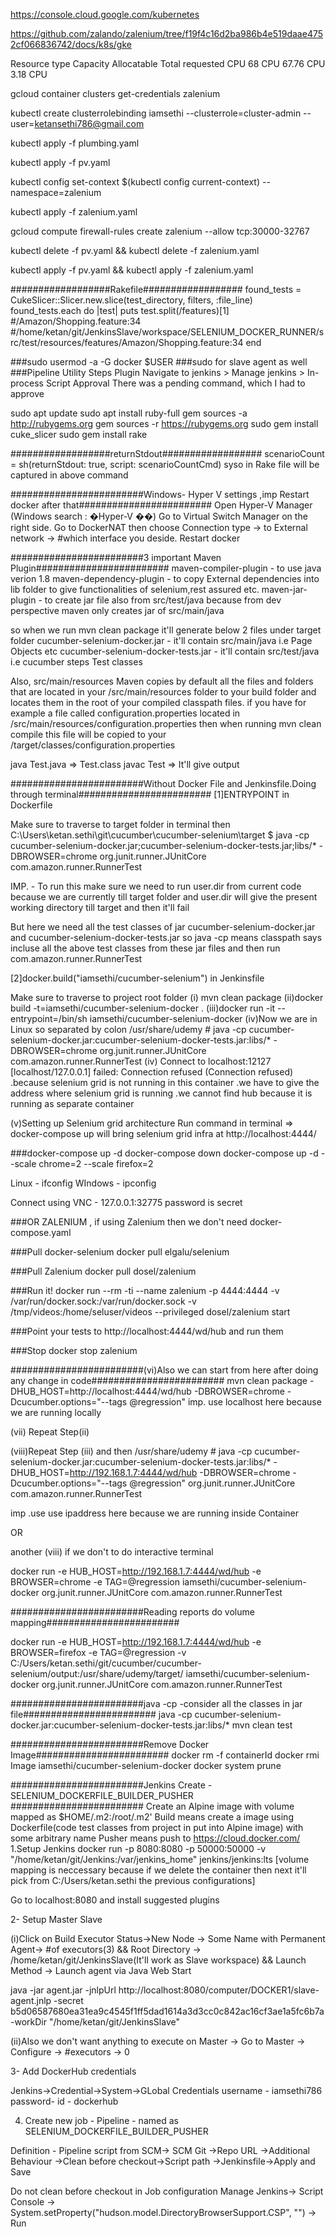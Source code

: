https://console.cloud.google.com/kubernetes

https://github.com/zalando/zalenium/tree/f19f4c16d2ba986b4e519daae4752cf066836742/docs/k8s/gke

Resource type	Capacity	Allocatable	Total requested
CPU	68 CPU	67.76 CPU	3.18 CPU


gcloud container clusters get-credentials zalenium

kubectl create clusterrolebinding iamsethi --clusterrole=cluster-admin --user=ketansethi786@gmail.com

kubectl apply -f plumbing.yaml

kubectl apply -f pv.yaml

kubectl config set-context $(kubectl config current-context) --namespace=zalenium

kubectl apply -f zalenium.yaml

gcloud compute firewall-rules create zalenium --allow tcp:30000-32767

kubectl delete -f pv.yaml && kubectl delete -f zalenium.yaml

kubectl apply -f pv.yaml && kubectl apply -f zalenium.yaml


##################Rakefile##################
  found_tests = CukeSlicer::Slicer.new.slice(test_directory, filters, :file_line)
  found_tests.each do |test|
    puts test.split(/features)[1] 
        #/Amazon/Shopping.feature:34
    #/home/ketan/git/JenkinsSlave/workspace/SELENIUM_DOCKER_RUNNER/src/test/resources/features/Amazon/Shopping.feature:34
end

     


###sudo usermod -a -G docker $USER
###sudo for slave agent as well
###Pipeline Utility Steps Plugin
Navigate to jenkins > Manage jenkins > In-process Script Approval
There was a pending command, which I had to approve

sudo apt update
sudo apt install ruby-full
gem sources -a http://rubygems.org
gem sources -r https://rubygems.org
sudo gem install cuke_slicer
sudo gem install rake

##################returnStdout##################
scenarioCount = sh(returnStdout: true, script: scenarioCountCmd)
syso in Rake file will be captured in above command

########################Windows- Hyper V settings ,imp Restart docker after that########################
Open Hyper-V Manager (Windows search : �Hyper-V ��)
Go to Virtual Switch Manager on the right side.
Go to DockerNAT then choose Connection type -> to External network -> #which interface you deside.
Restart docker

########################3 important Maven Plugin########################
maven-compiler-plugin - to use java verion 1.8
maven-dependency-plugin - to copy External dependencies into lib folder to give functionalities of selenium,rest assured etc.
maven-jar-plugin - to create jar file also from src/test/java because from dev perspective maven only creates jar of src/main/java

so when we run mvn clean package it'll generate below 2 files under target folder
cucumber-selenium-docker.jar - it'll contain src/main/java i.e Page Objects etc
cucumber-selenium-docker-tests.jar - it'll contain src/test/java i.e cucumber steps Test classes

Also, src/main/resources
Maven copies by default all the files and folders that are located in your /src/main/resources folder to your build folder and locates them in the root of your compiled classpath files.
if you have for example a file called configuration.properties located in /src/main/resources/configuration.properties then when running mvn clean compile this file will be copied to your /target/classes/configuration.properties

java Test.java => Test.class
javac Test 	=> It'll give output

########################Without Docker File and Jenkinsfile.Doing through terminal########################
[1]ENTRYPOINT in Dockerfile 

Make sure to traverse to target folder in terminal then 
 C:\Users\ketan.sethi\git\cucumber\cucumber-selenium\target
$ java -cp cucumber-selenium-docker.jar;cucumber-selenium-docker-tests.jar;libs/* -DBROWSER=chrome org.junit.runner.JUnitCore com.amazon.runner.RunnerTest

IMP. - To run this make sure we need to run user.dir from current code because we are currently till target folder and user.dir will give the present working directory till target and then it'll fail

But here we need all the test classes of jar cucumber-selenium-docker.jar and cucumber-selenium-docker-tests.jar
so java -cp means classpath says incluse all the above test classes from these jar files and then run com.amazon.runner.RunnerTest

[2]docker.build("iamsethi/cucumber-selenium") in Jenkinsfile 

Make sure to traverse to project root folder
(i) mvn clean package
(ii)docker build -t=iamsethi/cucumber-selenium-docker .
(iii)docker run -it --entrypoint=/bin/sh iamsethi/cucumber-selenium-docker
(iv)Now we are in Linux so separated by colon
/usr/share/udemy # java -cp cucumber-selenium-docker.jar:cucumber-selenium-docker-tests.jar:libs/* -DBROWSER=chrome org.junit.runner.JUnitCore com.amazon.runner.RunnerTest
(iv) Connect to localhost:12127 [localhost/127.0.0.1] failed: Connection refused (Connection refused)
.because selenium grid is not running in this container
.we have to give the address where selenium grid is running
.we cannot find hub because it is running as separate container

(v)Setting up Selenium grid architecture
Run command in terminal => docker-compose up will bring selenium grid infra at http://localhost:4444/

###docker-compose up -d
docker-compose down
docker-compose up -d --scale chrome=2 --scale firefox=2

Linux - ifconfig
WIndows - ipconfig

Connect using VNC - 127.0.0.1:32775
password is secret

###OR ZALENIUM , if using Zalenium then we don't need docker-compose.yaml

###Pull docker-selenium
docker pull elgalu/selenium
    
###Pull Zalenium
docker pull dosel/zalenium
    
###Run it!
docker run --rm -ti --name zalenium -p 4444:4444 -v /var/run/docker.sock:/var/run/docker.sock -v /tmp/videos:/home/seluser/videos --privileged dosel/zalenium start
      
###Point your tests to 
http://localhost:4444/wd/hub and run them

###Stop
docker stop zalenium


########################(vi)Also we can start from here after doing any change in code########################
mvn clean package -DHUB_HOST=http://localhost:4444/wd/hub -DBROWSER=chrome -Dcucumber.options="--tags @regression"
imp. use localhost here because we are running locally

(vii) Repeat Step(ii) 

(viii)Repeat Step (iii) and then 
/usr/share/udemy # java -cp cucumber-selenium-docker.jar:cucumber-selenium-docker-tests.jar:libs/* -DHUB_HOST=http://192.168.1.7:4444/wd/hub -DBROWSER=chrome -Dcucumber.options="--tags @regression" org.junit.runner.JUnitCore com.amazon.runner.RunnerTest

imp .use use ipaddress here because we are running inside Container 

OR 

another (viii)
if we don't to do interactive terminal 

docker run -e HUB_HOST=http://192.168.1.7:4444/wd/hub -e BROWSER=chrome  -e TAG=@regression iamsethi/cucumber-selenium-docker  org.junit.runner.JUnitCore com.amazon.runner.RunnerTest

########################Reading reports do volume mapping########################

docker run -e HUB_HOST=http://192.168.1.7:4444/wd/hub -e BROWSER=firefox -e TAG=@regression  -v C:/Users/ketan.sethi/git/cucumber/cucumber-selenium/output:/usr/share/udemy/target/ iamsethi/cucumber-selenium-docker org.junit.runner.JUnitCore com.amazon.runner.RunnerTest

########################java -cp -consider all the classes in jar file########################
java -cp cucumber-selenium-docker.jar:cucumber-selenium-docker-tests.jar:libs/* mvn clean test

########################Remove Docker Image########################
docker rm -f containerId
docker rmi Image iamsethi/cucumber-selenium-docker
docker system prune

########################Jenkins Create -  SELENIUM_DOCKERFILE_BUILDER_PUSHER ########################
Create an Alpine image with volume mapped as $HOME/.m2:/root/.m2'
Build means create a image using Dockerfile(code test classes from project in put into Alpine image) with some arbitrary name
Pusher means push to https://cloud.docker.com/
1.Setup Jenkins
docker run -p 8080:8080 -p 50000:50000 -v "/home/ketan/git/Jenkins:/var/jenkins_home" jenkins/jenkins:lts
[volume mapping is neccessary because if we delete the container then next it'll pick from C:/Users/ketan.sethi the previous configurations]

Go to localhost:8080 and install suggested plugins

2- Setup Master Slave

(i)Click on Build Executor Status->New Node -> Some Name with Permanent Agent-> #of executors(3) && Root Directory -> /home/ketan/git/JenkinsSlave(It'll work as Slave workspace) && Launch Method -> Launch agent via Java Web Start

java -jar agent.jar -jnlpUrl http://localhost:8080/computer/DOCKER1/slave-agent.jnlp -secret b5d06587680ea31ea9c4545f1ff5dad1614a3d3cc0c842ac16cf3ae1a5fc6b7a -workDir "/home/ketan/git/JenkinsSlave"

(ii)Also we don't want anything to execute on Master -> Go to Master -> Configure -> #executors -> 0 

3- Add DockerHub credentials

Jenkins->Credential->System->GLobal Credentials
username - iamsethi786
password- 
id - dockerhub

4. Create new job - Pipeline - named as SELENIUM_DOCKERFILE_BUILDER_PUSHER

Definition - Pipeline script from SCM-> SCM Git ->Repo URL ->Additional Behaviour ->Clean before checkout->Script path ->Jenkinsfile->Apply and Save


Do not clean before checkout in Job configuration
Manage Jenkins-> Script Console -> System.setProperty("hudson.model.DirectoryBrowserSupport.CSP", "") -> Run